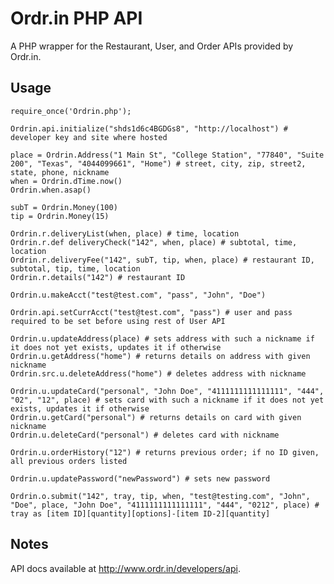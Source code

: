 Ordr.in PHP API
======================

A PHP wrapper for the Restaurant, User, and Order APIs provided by Ordr.in.

Usage
-----
	require_once('Ordrin.php');
	
	Ordrin.api.initialize("shds1d6c4BGDGs8", "http://localhost") # developer key and site where hosted
	
	place = Ordrin.Address("1 Main St", "College Station", "77840", "Suite 200", "Texas", "4044099661", "Home") # street, city, zip, street2, state, phone, nickname
	when = Ordrin.dTime.now()
	Ordrin.when.asap()
	
	subT = Ordrin.Money(100)
	tip = Ordrin.Money(15)
	
	Ordrin.r.deliveryList(when, place) # time, location
	Ordrin.r.def deliveryCheck("142", when, place) # subtotal, time, location
	Ordrin.r.deliveryFee("142", subT, tip, when, place) # restaurant ID, subtotal, tip, time, location
	Ordrin.r.details("142") # restaurant ID

	Ordrin.u.makeAcct("test@test.com", "pass", "John", "Doe")

	Ordrin.api.setCurrAcct("test@test.com", "pass") # user and pass required to be set before using rest of User API
	
	Ordrin.u.updateAddress(place) # sets address with such a nickname if it does not yet exists, updates it if otherwise
	Ordrin.u.getAddress("home") # returns details on address with given nickname
	Ordrin.src.u.deleteAddress("home") # deletes address with nickname
	
	Ordrin.u.updateCard("personal", "John Doe", "4111111111111111", "444", "02", "12", place) # sets card with such a nickname if it does not yet exists, updates it if otherwise
	Ordrin.u.getCard("personal") # returns details on card with given nickname
	Ordrin.u.deleteCard("personal") # deletes card with nickname
	
	Ordrin.u.orderHistory("12") # returns previous order; if no ID given, all previous orders listed
	
	Ordrin.u.updatePassword("newPassword") # sets new password
	
	Ordrin.o.submit("142", tray, tip, when, "test@testing.com", "John", "Doe", place, "John Doe", "4111111111111111", "444", "0212", place) # tray as [item ID][quantity][options]-[item ID-2][quantity]
       
Notes
----- 
API docs available at http://www.ordr.in/developers/api.